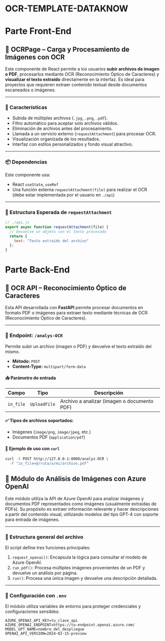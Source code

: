 # OCR-TEMPLATE-DATAKNOW

# Parte Front-End

## 📄 OCRPage – Carga y Procesamiento de Imágenes con OCR

Este componente de React permite a los usuarios **subir archivos de imagen o PDF**, procesarlos mediante OCR (Reconocimiento Óptico de Caracteres) y **visualizar el texto extraído** directamente en la interfaz. Es ideal para proyectos que requieren extraer contenido textual desde documentos escaneados o imágenes.

---

### 🚀 Características

- Subida de múltiples archivos (`.jpg`, `.png`, `.pdf`).
- Filtro automático para aceptar solo archivos válidos.
- Eliminación de archivos antes del procesamiento.
- Llamada a un servicio externo (`requestAttachment`) para procesar OCR.
- Visualización organizada de los resultados.
- Interfaz con estilos personalizados y fondo visual atractivo.

---

### 📦 Dependencias

Este componente usa:
- React `useState`, `useRef`
- Una función externa `requestAttachment(file)` para realizar el OCR (debe estar implementada por el usuario en `./api`)

---

### 📁 Estructura Esperada de `requestAttachment`

```js
// ./api.js
export async function requestAttachment(file) {
  // Devuelve un objeto con el texto procesado
  return {
    text: "Texto extraído del archivo"
  };
}
```
# Parte Back-End

## 🧠 OCR API – Reconocimiento Óptico de Caracteres

Esta API desarrollada con **FastAPI** permite procesar documentos en formato PDF o imágenes para extraer texto mediante técnicas de OCR (Reconocimiento Óptico de Caracteres).

---

### 🚀 Endpoint: `/analys-OCR`

Permite subir un archivo (imagen o PDF) y devuelve el texto extraído del mismo.

- **Método:** `POST`  
- **Content-Type:** `multipart/form-data`

#### 📥 Parámetro de entrada

| Campo      | Tipo         | Descripción                                     |
|------------|--------------|-------------------------------------------------|
| `in_file`  | `UploadFile` | Archivo a analizar (imagen o documento PDF)     |

#### ✅ Tipos de archivos soportados:
- Imágenes (`image/png`, `image/jpeg`, etc.)
- Documentos PDF (`application/pdf`)

#### 🧪 Ejemplo de uso con `curl`

```bash
curl -X POST http://127.0.0.1:8000/analys-OCR \
  -F "in_file=@/ruta/a/mi/archivo.pdf"
```

## 🤖 Módulo de Análisis de Imágenes con Azure OpenAI

Este módulo utiliza la API de Azure OpenAI para analizar imágenes y documentos PDF representados como imágenes (usualmente extraídas de PDFs). Su propósito es extraer información relevante y hacer descripciones a partir del contenido visual, utilizando modelos del tipo GPT-4 con soporte para entrada de imágenes.

---

### 📁 Estructura general del archivo

El script define tres funciones principales:

1. `request_openai()`: Encapsula la lógica para consultar el modelo de Azure OpenAI.
2. `run_pdf()`: Procesa múltiples imágenes provenientes de un PDF y devuelve un análisis por página.
3. `run()`: Procesa una única imagen y devuelve una descripción detallada.

---

### 🔐 Configuración con `.env`

El módulo utiliza variables de entorno para proteger credenciales y configuraciones sensibles:

```env
AZURE_OPENAI_API_KEY=tu_clave_api
AZURE_OPENAI_ENDPOINT=https://tu-endpoint.openai.azure.com/
MODEL_GPT_NAME=nombre_del_despliegue
OPENAI_API_VERSION=2024-02-15-preview
```